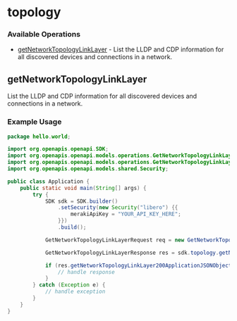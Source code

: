 # topology

### Available Operations

* [getNetworkTopologyLinkLayer](#getnetworktopologylinklayer) - List the LLDP and CDP information for all discovered devices and connections in a network.

## getNetworkTopologyLinkLayer

List the LLDP and CDP information for all discovered devices and connections in a network.

### Example Usage

```java
package hello.world;

import org.openapis.openapi.SDK;
import org.openapis.openapi.models.operations.GetNetworkTopologyLinkLayerRequest;
import org.openapis.openapi.models.operations.GetNetworkTopologyLinkLayerResponse;
import org.openapis.openapi.models.shared.Security;

public class Application {
    public static void main(String[] args) {
        try {
            SDK sdk = SDK.builder()
                .setSecurity(new Security("libero") {{
                    merakiApiKey = "YOUR_API_KEY_HERE";
                }})
                .build();

            GetNetworkTopologyLinkLayerRequest req = new GetNetworkTopologyLinkLayerRequest("vitae");            

            GetNetworkTopologyLinkLayerResponse res = sdk.topology.getNetworkTopologyLinkLayer(req);

            if (res.getNetworkTopologyLinkLayer200ApplicationJSONObject != null) {
                // handle response
            }
        } catch (Exception e) {
            // handle exception
        }
    }
}
```
